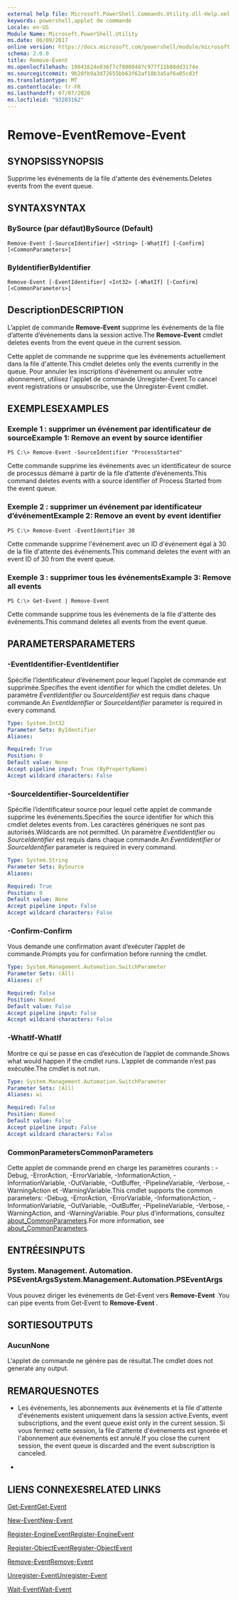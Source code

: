 ```yaml
---
external help file: Microsoft.PowerShell.Commands.Utility.dll-Help.xml
keywords: powershell,applet de commande
Locale: en-US
Module Name: Microsoft.PowerShell.Utility
ms.date: 06/09/2017
online version: https://docs.microsoft.com/powershell/module/microsoft.powershell.utility/remove-event?view=powershell-5.1&WT.mc_id=ps-gethelp
schema: 2.0.0
title: Remove-Event
ms.openlocfilehash: 19841624e836f7cf8080487c977f11b88dd3174e
ms.sourcegitcommit: 9b28fb9a3d72655bb63f62af18b3a5af6a05cd3f
ms.translationtype: MT
ms.contentlocale: fr-FR
ms.lasthandoff: 07/07/2020
ms.locfileid: "93203162"
---
```

# <span data-ttu-id="e50b0-103">Remove-Event</span><span class="sxs-lookup"><span data-stu-id="e50b0-103">Remove-Event</span></span>

## <span data-ttu-id="e50b0-104">SYNOPSIS</span><span class="sxs-lookup"><span data-stu-id="e50b0-104">SYNOPSIS</span></span>
<span data-ttu-id="e50b0-105">Supprime les événements de la file d'attente des événements.</span><span class="sxs-lookup"><span data-stu-id="e50b0-105">Deletes events from the event queue.</span></span>

## <span data-ttu-id="e50b0-106">SYNTAX</span><span class="sxs-lookup"><span data-stu-id="e50b0-106">SYNTAX</span></span>

### <span data-ttu-id="e50b0-107">BySource (par défaut)</span><span class="sxs-lookup"><span data-stu-id="e50b0-107">BySource (Default)</span></span>

```
Remove-Event [-SourceIdentifier] <String> [-WhatIf] [-Confirm] [<CommonParameters>]
```

### <span data-ttu-id="e50b0-108">ByIdentifier</span><span class="sxs-lookup"><span data-stu-id="e50b0-108">ByIdentifier</span></span>

```
Remove-Event [-EventIdentifier] <Int32> [-WhatIf] [-Confirm] [<CommonParameters>]
```

## <span data-ttu-id="e50b0-109">Description</span><span class="sxs-lookup"><span data-stu-id="e50b0-109">DESCRIPTION</span></span>
<span data-ttu-id="e50b0-110">L’applet de commande **Remove-Event** supprime les événements de la file d’attente d’événements dans la session active.</span><span class="sxs-lookup"><span data-stu-id="e50b0-110">The **Remove-Event** cmdlet deletes events from the event queue in the current session.</span></span>

<span data-ttu-id="e50b0-111">Cette applet de commande ne supprime que les événements actuellement dans la file d'attente.</span><span class="sxs-lookup"><span data-stu-id="e50b0-111">This cmdlet deletes only the events currently in the queue.</span></span>
<span data-ttu-id="e50b0-112">Pour annuler les inscriptions d'événement ou annuler votre abonnement, utilisez l'applet de commande Unregister-Event.</span><span class="sxs-lookup"><span data-stu-id="e50b0-112">To cancel event registrations or unsubscribe, use the Unregister-Event cmdlet.</span></span>

## <span data-ttu-id="e50b0-113">EXEMPLES</span><span class="sxs-lookup"><span data-stu-id="e50b0-113">EXAMPLES</span></span>

### <span data-ttu-id="e50b0-114">Exemple 1 : supprimer un événement par identificateur de source</span><span class="sxs-lookup"><span data-stu-id="e50b0-114">Example 1: Remove an event by source identifier</span></span>

```
PS C:\> Remove-Event -SourceIdentifier "ProcessStarted"
```

<span data-ttu-id="e50b0-115">Cette commande supprime les événements avec un identificateur de source de processus démarré à partir de la file d’attente d’événements.</span><span class="sxs-lookup"><span data-stu-id="e50b0-115">This command deletes events with a source identifier of Process Started from the event queue.</span></span>

### <span data-ttu-id="e50b0-116">Exemple 2 : supprimer un événement par identificateur d’événement</span><span class="sxs-lookup"><span data-stu-id="e50b0-116">Example 2: Remove an event by event identifier</span></span>

```
PS C:\> Remove-Event -EventIdentifier 30
```

<span data-ttu-id="e50b0-117">Cette commande supprime l'événement avec un ID d'événement égal à 30 de la file d'attente des événements.</span><span class="sxs-lookup"><span data-stu-id="e50b0-117">This command deletes the event with an event ID of 30 from the event queue.</span></span>

### <span data-ttu-id="e50b0-118">Exemple 3 : supprimer tous les événements</span><span class="sxs-lookup"><span data-stu-id="e50b0-118">Example 3: Remove all events</span></span>

```
PS C:\> Get-Event | Remove-Event
```

<span data-ttu-id="e50b0-119">Cette commande supprime tous les événements de la file d'attente des événements.</span><span class="sxs-lookup"><span data-stu-id="e50b0-119">This command deletes all events from the event queue.</span></span>

## <span data-ttu-id="e50b0-120">PARAMETERS</span><span class="sxs-lookup"><span data-stu-id="e50b0-120">PARAMETERS</span></span>

### <span data-ttu-id="e50b0-121">-EventIdentifier</span><span class="sxs-lookup"><span data-stu-id="e50b0-121">-EventIdentifier</span></span>
<span data-ttu-id="e50b0-122">Spécifie l’identificateur d’événement pour lequel l’applet de commande est supprimée.</span><span class="sxs-lookup"><span data-stu-id="e50b0-122">Specifies the event identifier for which the cmdlet deletes.</span></span>
<span data-ttu-id="e50b0-123">Un paramètre *EventIdentifier* ou *SourceIdentifier* est requis dans chaque commande.</span><span class="sxs-lookup"><span data-stu-id="e50b0-123">An *EventIdentifier* or *SourceIdentifier* parameter is required in every command.</span></span>

```yaml
Type: System.Int32
Parameter Sets: ByIdentifier
Aliases:

Required: True
Position: 0
Default value: None
Accept pipeline input: True (ByPropertyName)
Accept wildcard characters: False
```

### <span data-ttu-id="e50b0-124">-SourceIdentifier</span><span class="sxs-lookup"><span data-stu-id="e50b0-124">-SourceIdentifier</span></span>
<span data-ttu-id="e50b0-125">Spécifie l’identificateur source pour lequel cette applet de commande supprime les événements.</span><span class="sxs-lookup"><span data-stu-id="e50b0-125">Specifies the source identifier for which this cmdlet deletes events from.</span></span>
<span data-ttu-id="e50b0-126">Les caractères génériques ne sont pas autorisés.</span><span class="sxs-lookup"><span data-stu-id="e50b0-126">Wildcards are not permitted.</span></span>
<span data-ttu-id="e50b0-127">Un paramètre *EventIdentifier* ou *SourceIdentifier* est requis dans chaque commande.</span><span class="sxs-lookup"><span data-stu-id="e50b0-127">An *EventIdentifier* or *SourceIdentifier* parameter is required in every command.</span></span>

```yaml
Type: System.String
Parameter Sets: BySource
Aliases:

Required: True
Position: 0
Default value: None
Accept pipeline input: False
Accept wildcard characters: False
```

### <span data-ttu-id="e50b0-128">-Confirm</span><span class="sxs-lookup"><span data-stu-id="e50b0-128">-Confirm</span></span>
<span data-ttu-id="e50b0-129">Vous demande une confirmation avant d’exécuter l’applet de commande.</span><span class="sxs-lookup"><span data-stu-id="e50b0-129">Prompts you for confirmation before running the cmdlet.</span></span>

```yaml
Type: System.Management.Automation.SwitchParameter
Parameter Sets: (All)
Aliases: cf

Required: False
Position: Named
Default value: False
Accept pipeline input: False
Accept wildcard characters: False
```

### <span data-ttu-id="e50b0-130">-WhatIf</span><span class="sxs-lookup"><span data-stu-id="e50b0-130">-WhatIf</span></span>
<span data-ttu-id="e50b0-131">Montre ce qui se passe en cas d’exécution de l’applet de commande.</span><span class="sxs-lookup"><span data-stu-id="e50b0-131">Shows what would happen if the cmdlet runs.</span></span>
<span data-ttu-id="e50b0-132">L’applet de commande n’est pas exécutée.</span><span class="sxs-lookup"><span data-stu-id="e50b0-132">The cmdlet is not run.</span></span>

```yaml
Type: System.Management.Automation.SwitchParameter
Parameter Sets: (All)
Aliases: wi

Required: False
Position: Named
Default value: False
Accept pipeline input: False
Accept wildcard characters: False
```

### <span data-ttu-id="e50b0-133">CommonParameters</span><span class="sxs-lookup"><span data-stu-id="e50b0-133">CommonParameters</span></span>
<span data-ttu-id="e50b0-134">Cette applet de commande prend en charge les paramètres courants : -Debug, -ErrorAction, -ErrorVariable, -InformationAction, -InformationVariable, -OutVariable, -OutBuffer, -PipelineVariable, -Verbose, -WarningAction et -WarningVariable.</span><span class="sxs-lookup"><span data-stu-id="e50b0-134">This cmdlet supports the common parameters: -Debug, -ErrorAction, -ErrorVariable, -InformationAction, -InformationVariable, -OutVariable, -OutBuffer, -PipelineVariable, -Verbose, -WarningAction, and -WarningVariable.</span></span> <span data-ttu-id="e50b0-135">Pour plus d’informations, consultez [about_CommonParameters](https://go.microsoft.com/fwlink/?LinkID=113216).</span><span class="sxs-lookup"><span data-stu-id="e50b0-135">For more information, see [about_CommonParameters](https://go.microsoft.com/fwlink/?LinkID=113216).</span></span>

## <span data-ttu-id="e50b0-136">ENTRÉES</span><span class="sxs-lookup"><span data-stu-id="e50b0-136">INPUTS</span></span>

### <span data-ttu-id="e50b0-137">System. Management. Automation. PSEventArgs</span><span class="sxs-lookup"><span data-stu-id="e50b0-137">System.Management.Automation.PSEventArgs</span></span>
<span data-ttu-id="e50b0-138">Vous pouvez diriger les événements de Get-Event vers **Remove-Event** .</span><span class="sxs-lookup"><span data-stu-id="e50b0-138">You can pipe events from Get-Event to **Remove-Event** .</span></span>

## <span data-ttu-id="e50b0-139">SORTIES</span><span class="sxs-lookup"><span data-stu-id="e50b0-139">OUTPUTS</span></span>

### <span data-ttu-id="e50b0-140">Aucun</span><span class="sxs-lookup"><span data-stu-id="e50b0-140">None</span></span>
<span data-ttu-id="e50b0-141">L'applet de commande ne génère pas de résultat.</span><span class="sxs-lookup"><span data-stu-id="e50b0-141">The cmdlet does not generate any output.</span></span>

## <span data-ttu-id="e50b0-142">REMARQUES</span><span class="sxs-lookup"><span data-stu-id="e50b0-142">NOTES</span></span>

* <span data-ttu-id="e50b0-143">Les événements, les abonnements aux événements et la file d'attente d'événements existent uniquement dans la session active.</span><span class="sxs-lookup"><span data-stu-id="e50b0-143">Events, event subscriptions, and the event queue exist only in the current session.</span></span> <span data-ttu-id="e50b0-144">Si vous fermez cette session, la file d'attente d'événements est ignorée et l'abonnement aux événements est annulé.</span><span class="sxs-lookup"><span data-stu-id="e50b0-144">If you close the current session, the event queue is discarded and the event subscription is canceled.</span></span>

*

## <span data-ttu-id="e50b0-145">LIENS CONNEXES</span><span class="sxs-lookup"><span data-stu-id="e50b0-145">RELATED LINKS</span></span>

[<span data-ttu-id="e50b0-146">Get-Event</span><span class="sxs-lookup"><span data-stu-id="e50b0-146">Get-Event</span></span>](Get-Event.md)

[<span data-ttu-id="e50b0-147">New-Event</span><span class="sxs-lookup"><span data-stu-id="e50b0-147">New-Event</span></span>](New-Event.md)

[<span data-ttu-id="e50b0-148">Register-EngineEvent</span><span class="sxs-lookup"><span data-stu-id="e50b0-148">Register-EngineEvent</span></span>](Register-EngineEvent.md)

[<span data-ttu-id="e50b0-149">Register-ObjectEvent</span><span class="sxs-lookup"><span data-stu-id="e50b0-149">Register-ObjectEvent</span></span>](Register-ObjectEvent.md)

[<span data-ttu-id="e50b0-150">Remove-Event</span><span class="sxs-lookup"><span data-stu-id="e50b0-150">Remove-Event</span></span>](Remove-Event.md)

[<span data-ttu-id="e50b0-151">Unregister-Event</span><span class="sxs-lookup"><span data-stu-id="e50b0-151">Unregister-Event</span></span>](Unregister-Event.md)

[<span data-ttu-id="e50b0-152">Wait-Event</span><span class="sxs-lookup"><span data-stu-id="e50b0-152">Wait-Event</span></span>](Wait-Event.md)
